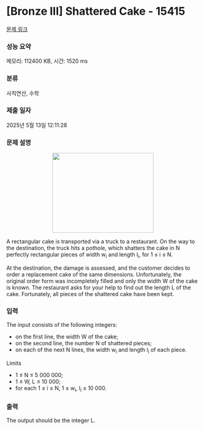 # [Bronze III] Shattered Cake - 15415 

[문제 링크](https://www.acmicpc.net/problem/15415) 

### 성능 요약

메모리: 112400 KB, 시간: 1520 ms

### 분류

사칙연산, 수학

### 제출 일자

2025년 5월 13일 12:11:28

### 문제 설명

<p style="text-align:center"><img alt="" src="https://onlinejudgeimages.s3-ap-northeast-1.amazonaws.com/problem/15415/1.png" style="height:208px; width:264px"></p>

<p>A rectangular cake is transported via a truck to a restaurant. On the way to the destination, the truck hits a pothole, which shatters the cake in N perfectly rectangular pieces of width w<sub>i</sub> and length l<sub>i</sub>, for 1 ≤ i ≤ N.</p>

<p>At the destination, the damage is assessed, and the customer decides to order a replacement cake of the same dimensions. Unfortunately, the original order form was incompletely filled and only the width W of the cake is known. The restaurant asks for your help to find out the length L of the cake. Fortunately, all pieces of the shattered cake have been kept.</p>

### 입력 

 <p>The input consists of the following integers:</p>

<ul>
	<li>on the first line, the width W of the cake;</li>
	<li>on the second line, the number N of shattered pieces;</li>
	<li>on each of the next N lines, the width w<sub>i</sub> and length l<sub>i</sub> of each piece.</li>
</ul>

<p>Limits</p>

<ul>
	<li>1 ≤ N ≤ 5 000 000;</li>
	<li>1 ≤ W, L ≤ 10 000;</li>
	<li>for each 1 ≤ i ≤ N, 1 ≤ w<sub>i</sub>, l<sub>i</sub> ≤ 10 000.</li>
</ul>

### 출력 

 <p>The output should be the integer L.</p>

